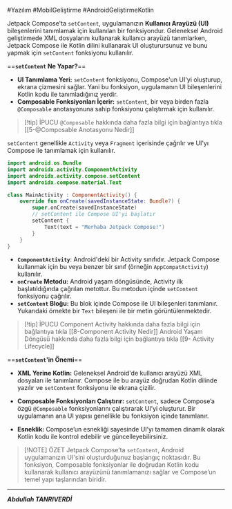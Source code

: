 #Yazılım #MobilGeliştirme #AndroidGeliştirmeKotlin 

Jetpack Compose'ta `setContent`, uygulamanızın **Kullanıcı Arayüzü (UI)** bileşenlerini tanımlamak için kullanılan bir fonksiyondur. Geleneksel Android geliştirmede XML dosyalarını kullanarak kullanıcı arayüzü tanımlarken, Jetpack Compose ile Kotlin dilini kullanarak UI oluşturursunuz ve bunu yapmak için `setContent` fonksiyonu kullanılır.

==**`setContent` Ne Yapar?**==

- **UI Tanımlama Yeri:** `setContent` fonksiyonu, Compose'un UI'yi oluşturup, ekrana çizmesini sağlar. Yani bu fonksiyon, uygulamanın UI bileşenlerini Kotlin kodu ile tanımladığınız yerdir.
- **Composable Fonksiyonları İçerir:** `setContent`, bir veya birden fazla `@Composable` anotasyonuna sahip fonksiyonu çalıştırmak için kullanılır.


> [!tip] İPUCU
> `@Composable` hakkında daha fazla bilgi için bağlantıya tıkla [[5-@Composable Anotasyonu Nedir]]


`setContent` genellikle `Activity` veya `Fragment` içerisinde çağrılır ve UI'yı Compose ile tanımlamak için kullanılır.

```kotlin
import android.os.Bundle
import androidx.activity.ComponentActivity
import androidx.activity.compose.setContent
import androidx.compose.material.Text

class MainActivity : ComponentActivity() {
    override fun onCreate(savedInstanceState: Bundle?) {
        super.onCreate(savedInstanceState)
        // setContent ile Compose UI'yi başlatır
        setContent {
            Text(text = "Merhaba Jetpack Compose!")
        }
    }
}

```

- **`ComponentActivity`**: Android'deki bir Activity sınıfıdır. Jetpack Compose kullanmak için bu veya benzer bir sınıf (örneğin `AppCompatActivity`) kullanılır.
- **`onCreate` Metodu:** Android yaşam döngüsünde, Activity ilk başlatıldığında çağrılan metottur. Bu metodun içinde `setContent` fonksiyonu çağrılır.
- **`setContent` Bloğu:** Bu blok içinde Compose ile UI bileşenleri tanımlanır. Yukarıdaki örnekte bir `Text` bileşeni ile bir metin görüntülenmektedir.


> [!tip] İPUCU
> Component Activity hakkında daha fazla bilgi için bağlantıya tıkla [[8-Component Activity Nedir]]
> Android  Yaşam Döngüsü hakkında daha fazla bilgi için bağlantıya tıkla [[9- Activity Lifecycle]]

==**`setContent`'in Önemi**==
- **XML Yerine Kotlin:** Geleneksel Android'de kullanıcı arayüzü XML dosyaları ile tanımlanır. Compose ile bu arayüz doğrudan Kotlin dilinde yazılır ve `setContent` fonksiyonu ile ekrana çizilir.
    
- **Composable Fonksiyonları Çalıştırır:** `setContent`, sadece Compose’a özgü `@Composable` fonksiyonlarını çalıştırarak UI’yi oluşturur. Bir uygulamanın ana UI yapısı genellikle bu fonksiyon içinde tanımlanır.
    
- **Esneklik:** Compose’un esnekliği sayesinde UI’yı tamamen dinamik olarak Kotlin kodu ile kontrol edebilir ve güncelleyebilirsiniz.


> [!NOTE] ÖZET
> Jetpack Compose’ta `setContent`, Android uygulamanızın UI'sini oluşturduğunuz başlangıç noktasıdır. Bu fonksiyon, Composable fonksiyonlar ile doğrudan Kotlin kodu kullanarak kullanıcı arayüzünü tanımlamanızı sağlar ve Compose’un temel yapı taşlarından biridir.

***
***Abdullah TANRIVERDİ***
